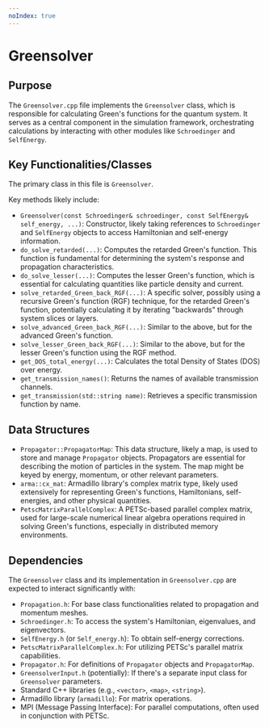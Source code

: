 ```yaml
---
noIndex: true
---
```


# Greensolver

## Purpose

The `Greensolver.cpp` file implements the `Greensolver` class, which is responsible for calculating Green's functions for the quantum system. It serves as a central component in the simulation framework, orchestrating calculations by interacting with other modules like `Schroedinger` and `SelfEnergy`.

## Key Functionalities/Classes

The primary class in this file is `Greensolver`.

Key methods likely include:

* `Greensolver(const Schroedinger& schroedinger, const SelfEnergy& self_energy, ...)`: Constructor, likely taking references to `Schroedinger` and `SelfEnergy` objects to access Hamiltonian and self-energy information.
* `do_solve_retarded(...)`: Computes the retarded Green's function. This function is fundamental for determining the system's response and propagation characteristics.
* `do_solve_lesser(...)`: Computes the lesser Green's function, which is essential for calculating quantities like particle density and current.
* `solve_retarded_Green_back_RGF(...)`: A specific solver, possibly using a recursive Green's function (RGF) technique, for the retarded Green's function, potentially calculating it by iterating "backwards" through system slices or layers.
* `solve_advanced_Green_back_RGF(...)`: Similar to the above, but for the advanced Green's function.
* `solve_lesser_Green_back_RGF(...)`: Similar to the above, but for the lesser Green's function using the RGF method.
* `get_DOS_total_energy(...)`: Calculates the total Density of States (DOS) over energy.
* `get_transmission_names()`: Returns the names of available transmission channels.
* `get_transmission(std::string name)`: Retrieves a specific transmission function by name.

## Data Structures

* `Propagator::PropagatorMap`: This data structure, likely a map, is used to store and manage `Propagator` objects. Propagators are essential for describing the motion of particles in the system. The map might be keyed by energy, momentum, or other relevant parameters.
* `arma::cx_mat`: Armadillo library's complex matrix type, likely used extensively for representing Green's functions, Hamiltonians, self-energies, and other physical quantities.
* `PetscMatrixParallelComplex`: A PETSc-based parallel complex matrix, used for large-scale numerical linear algebra operations required in solving Green's functions, especially in distributed memory environments.

## Dependencies

The `Greensolver` class and its implementation in `Greensolver.cpp` are expected to interact significantly with:

* `Propagation.h`: For base class functionalities related to propagation and momentum meshes.
* `Schroedinger.h`: To access the system's Hamiltonian, eigenvalues, and eigenvectors.
* `SelfEnergy.h` (or `Self_energy.h`): To obtain self-energy corrections.
* `PetscMatrixParallelComplex.h`: For utilizing PETSc's parallel matrix capabilities.
* `Propagator.h`: For definitions of `Propagator` objects and `PropagatorMap`.
* `GreensolverInput.h` (potentially): If there's a separate input class for `Greensolver` parameters.
* Standard C++ libraries (e.g., `<vector>`, `<map>`, `<string>`).
* Armadillo library (`armadillo`): For matrix operations.
* MPI (Message Passing Interface): For parallel computations, often used in conjunction with PETSc.

